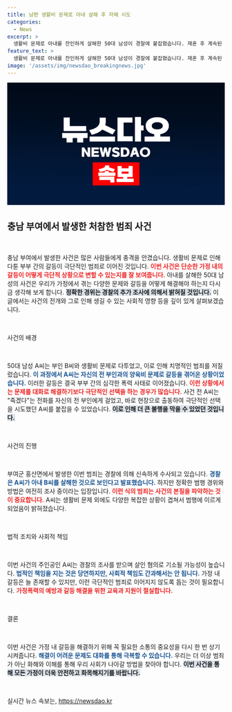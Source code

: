 ```yaml
---
title: 남편 생활비 문제로 아내 살해 후 자해 시도
categories:
  - News
excerpt: >
  생활비 문제로 아내를 잔인하게 살해한 50대 남성이 경찰에 붙잡혔습니다. 재혼 후 계속된 갈등이 비극으로 이어진 이 사건의 전말이 궁금하다면 클릭하세요!
feature_text: >
  생활비 문제로 아내를 잔인하게 살해한 50대 남성이 경찰에 붙잡혔습니다. 재혼 후 계속된 갈등이 비극으로 이어진 이 사건의 전말이 궁금하다면 클릭하세요!
image: '/assets/img/newsdao_breakingnews.jpg'
---
```


<p><img src="/assets/img/newsdao_breakingnews.jpg" alt="koreaapp 속보" /></p>

<h2 data-ke-size="size26">충남 부여에서 발생한 처참한 범죄 사건</h2>

<p data-ke-size="size16">&nbsp;</p>

<p>충남 부여에서 발생한 사건은 많은 사람들에게 충격을 안겼습니다. 생활비 문제로 인해 다툰 부부 간의 갈등이 극단적인 범죄로 이어진 것입니다. <b><span style="color: #ee2323;">이번 사건은 단순한 가정 내의 갈등이 어떻게 극단적 상황으로 변할 수 있는지를 잘 보여줍니다.</span></b> 아내를 살해한 50대 남성의 사건은 우리가 가정에서 겪는 다양한 문제와 갈등을 어떻게 해결해야 하는지 다시금 생각해 보게 합니다. <b><span style="background-color: #21538527;">정확한 경위는 경찰의 추가 조사에 의해서 밝혀질 것입니다.</span></b> 이 글에서는 사건의 전개와 그로 인해 생길 수 있는 사회적 영향 등을 깊이 있게 살펴보겠습니다.</p>

<p data-ke-size="size16">&nbsp;</p>

<p>사건의 배경</p>

<p data-ke-size="size16">&nbsp;</p>

<p>50대 남성 A씨는 부인 B씨와 생활비 문제로 다투었고, 이로 인해 치명적인 범죄를 저질렀습니다. <b><span style="color: #1a5490;">이 과정에서 A씨는 자신의 전 부인과의 양육비 문제로 갈등을 겪어온 상황이었습니다.</span></b> 이러한 갈등은 결국 부부 간의 심각한 폭력 사태로 이어졌습니다. <b><span style="color: #ee2323;">이런 상황에서는 문제를 대화로 해결하기보다 극단적인 선택을 하는 경우가 많습니다.</span></b> 사건 전 A씨는 "죽겠다"는 전화를 자신의 전 부인에게 걸었고, 바로 현장으로 출동하여 극단적인 선택을 시도했던 A씨를 붙잡을 수 있었습니다. <b><span style="background-color: #21538527;">이로 인해 더 큰 불행을 막을 수 있었던 것입니다.</span></b></p>

<p data-ke-size="size16">&nbsp;</p>

<p>사건의 진행</p>

<p data-ke-size="size16">&nbsp;</p>

<p>부여군 홍산면에서 발생한 이번 범죄는 경찰에 의해 신속하게 수사되고 있습니다. <b><span style="color: #1a5490;">경찰은 A씨가 아내 B씨를 살해한 것으로 보인다고 발표했습니다.</span></b> 하지만 정확한 범행 경위와 방법은 여전히 조사 중이라는 입장입니다. <b><span style="color: #ee2323;">이런 식의 범죄는 사건의 본질을 파악하는 것이 중요합니다.</span></b> A씨는 생활비 문제 외에도 다양한 복잡한 상황이 겹쳐서 범행에 이르게 되었음이 밝혀졌습니다.</p>

<p data-ke-size="size16">&nbsp;</p>

<p>법적 조치와 사회적 책임</p>

<p data-ke-size="size16">&nbsp;</p>

<p>이번 사건의 주인공인 A씨는 경찰의 조사를 받으며 살인 혐의로 기소될 가능성이 높습니다. <b><span style="color: #1a5490;">법적인 책임을 지는 것은 당연하지만, 사회적 책임도 간과해서는 안 됩니다.</span></b> 가정 내 갈등은 늘 존재할 수 있지만, 이런 극단적인 범죄로 이어지지 않도록 돕는 것이 필요합니다. <b><span style="color: #ee2323;">가정폭력의 예방과 갈등 해결을 위한 교육과 지원이 절실합니다.</span></b></p>

<p data-ke-size="size16">&nbsp;</p>

<p>결론</p>

<p data-ke-size="size16">&nbsp;</p>

<p>이번 사건은 가정 내 갈등을 해결하기 위해 꼭 필요한 소통의 중요성을 다시 한 번 상기시켜줍니다. <b><span style="color: #1a5490;">해결이 어려운 문제도 대화를 통해 극복할 수 있습니다.</span></b> 우리는 더 이상 범죄가 아닌 화해와 이해를 통해 우리 사회가 나아갈 방법을 찾아야 합니다. <b><span style="background-color: #21538527;">이번 사건을 통해 모든 가정이 더욱 안전하고 화목해지기를 바랍니다.</span></b></p>

<p data-ke-size="size16">&nbsp;</p>
실시간 뉴스 속보는, <a href="https://newsdao.kr" rel="dofollow">https://newsdao.kr</a>


